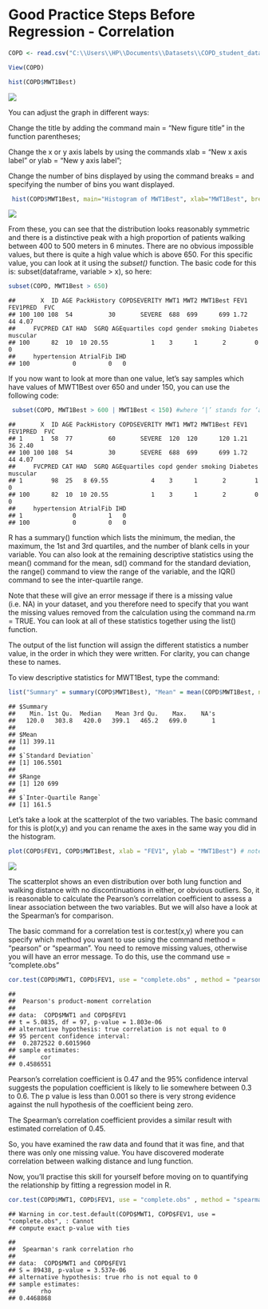 Good Practice Steps Before Regression - Correlation
================

``` r
COPD <- read.csv("C:\\Users\\HP\\Documents\\Datasets\\COPD_student_dataset.csv") # used \\ instead of \ due to an error

View(COPD)
```

``` r
hist(COPD$MWT1Best)
```

![](Good-Practice-Steps-Before-Regression---Correlation_files/figure-gfm/unnamed-chunk-2-1.png)<!-- -->

You can adjust the graph in different ways:

Change the title by adding the command main = “New figure title” in the
function parentheses;

Change the x or y axis labels by using the commands xlab = “New x axis
label” or ylab = “New y axis label”;

Change the number of bins displayed by using the command breaks = and
specifying the number of bins you want displayed.

``` r
 hist(COPD$MWT1Best, main="Histogram of MWT1Best", xlab="MWT1Best", breaks=12)
```

![](Good-Practice-Steps-Before-Regression---Correlation_files/figure-gfm/unnamed-chunk-3-1.png)<!-- -->

From these, you can see that the distribution looks reasonably symmetric
and there is a distinctive peak with a high proportion of patients
walking between 400 to 500 meters in 6 minutes. There are no obvious
impossible values, but there is quite a high value which is above 650.
For this specific value, you can look at it using the *subset()*
function. The basic code for this is: subset(dataframe, variable \> x),
so here:

``` r
subset(COPD, MWT1Best > 650)
```

    ##       X  ID AGE PackHistory COPDSEVERITY MWT1 MWT2 MWT1Best FEV1 FEV1PRED  FVC
    ## 100 100 108  54          30       SEVERE  688  699      699 1.72       44 4.07
    ##     FVCPRED CAT HAD  SGRQ AGEquartiles copd gender smoking Diabetes muscular
    ## 100      82  10  10 20.55            1    3      1       2        0        0
    ##     hypertension AtrialFib IHD
    ## 100            0         0   0

If you now want to look at more than one value, let’s say samples which
have values of MWT1Best over 650 and under 150, you can use the
following code:

``` r
 subset(COPD, MWT1Best > 600 | MWT1Best < 150) #where ‘|’ stands for ‘and’. useful in finding extreme values
```

    ##       X  ID AGE PackHistory COPDSEVERITY MWT1 MWT2 MWT1Best FEV1 FEV1PRED  FVC
    ## 1     1  58  77          60       SEVERE  120  120      120 1.21       36 2.40
    ## 100 100 108  54          30       SEVERE  688  699      699 1.72       44 4.07
    ##     FVCPRED CAT HAD  SGRQ AGEquartiles copd gender smoking Diabetes muscular
    ## 1        98  25   8 69.55            4    3      1       2        1        0
    ## 100      82  10  10 20.55            1    3      1       2        0        0
    ##     hypertension AtrialFib IHD
    ## 1              0         1   0
    ## 100            0         0   0

R has a summary() function which lists the minimum, the median, the
maximum, the 1st and 3rd quartiles, and the number of blank cells in
your variable. You can also look at the remaining descriptive statistics
using the mean() command for the mean, sd() command for the standard
deviation, the range() command to view the range of the variable, and
the IQR() command to see the inter-quartile range.

Note that these will give an error message if there is a missing value
(i.e. NA) in your dataset, and you therefore need to specify that you
want the missing values removed from the calculation using the command
na.rm = TRUE. You can look at all of these statistics together using the
list() function.

The output of the list function will assign the different statistics a
number value, in the order in which they were written. For clarity, you
can change these to names.

To view descriptive statistics for MWT1Best, type the command:

``` r
list("Summary" = summary(COPD$MWT1Best), "Mean" = mean(COPD$MWT1Best, na.rm=TRUE), "Standard Deviation" = sd(COPD$MWT1Best, na.rm=TRUE), "Range" = range(COPD$MWT1Best, na.rm=TRUE), "Inter-Quartile Range" = IQR(COPD$MWT1Best, na.rm=TRUE))
```

    ## $Summary
    ##    Min. 1st Qu.  Median    Mean 3rd Qu.    Max.    NA's 
    ##   120.0   303.8   420.0   399.1   465.2   699.0       1 
    ## 
    ## $Mean
    ## [1] 399.11
    ## 
    ## $`Standard Deviation`
    ## [1] 106.5501
    ## 
    ## $Range
    ## [1] 120 699
    ## 
    ## $`Inter-Quartile Range`
    ## [1] 161.5

Let’s take a look at the scatterplot of the two variables. The basic
command for this is plot(x,y) and you can rename the axes in the same
way you did in the histogram.

``` r
plot(COPD$FEV1, COPD$MWT1Best, xlab = "FEV1", ylab = "MWT1Best") # note x takes the first variable as x, and the second as y  y default, though you can also indicate it.
```

![](Good-Practice-Steps-Before-Regression---Correlation_files/figure-gfm/unnamed-chunk-7-1.png)<!-- -->

The scatterplot shows an even distribution over both lung function and
walking distance with no discontinuations in either, or obvious
outliers. So, it is reasonable to calculate the Pearson’s correlation
coefficient to assess a linear association between the two variables.
But we will also have a look at the Spearman’s for comparison.

The basic command for a correlation test is cor.test(x,y) where you can
specify which method you want to use using the command method =
“pearson” or “spearman”. You need to remove missing values, otherwise
you will have an error message. To do this, use the command use =
“complete.obs”

``` r
cor.test(COPD$MWT1, COPD$FEV1, use = "complete.obs" , method = "pearson")
```

    ## 
    ##  Pearson's product-moment correlation
    ## 
    ## data:  COPD$MWT1 and COPD$FEV1
    ## t = 5.0835, df = 97, p-value = 1.803e-06
    ## alternative hypothesis: true correlation is not equal to 0
    ## 95 percent confidence interval:
    ##  0.2872522 0.6015960
    ## sample estimates:
    ##       cor 
    ## 0.4586551

Pearson’s correlation coefficient is 0.47 and the 95% confidence
interval suggests the population coefficient is likely to lie somewhere
between 0.3 to 0.6. The p value is less than 0.001 so there is very
strong evidence against the null hypothesis of the coefficient being
zero.

The Spearman’s correlation coefficient provides a similar result with
estimated correlation of 0.45.

So, you have examined the raw data and found that it was fine, and that
there was only one missing value. You have discovered moderate
correlation between walking distance and lung function.

Now, you’ll practise this skill for yourself before moving on to
quantifying the relationship by fitting a regression model in R.

``` r
cor.test(COPD$MWT1, COPD$FEV1, use = "complete.obs" , method = "spearman")
```

    ## Warning in cor.test.default(COPD$MWT1, COPD$FEV1, use = "complete.obs", : Cannot
    ## compute exact p-value with ties

    ## 
    ##  Spearman's rank correlation rho
    ## 
    ## data:  COPD$MWT1 and COPD$FEV1
    ## S = 89438, p-value = 3.537e-06
    ## alternative hypothesis: true rho is not equal to 0
    ## sample estimates:
    ##       rho 
    ## 0.4468868
